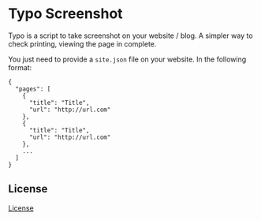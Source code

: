 # Typo Screenshot

Typo is a script to take screenshot on your website / blog. A simpler way to check printing, viewing the page in complete.

You just need to provide a `site.json` file on your website. In the following format:

```
{
  "pages": [
    {
      "title": "Title",
      "url": "http://url.com"
    },
    {
      "title": "Title",
      "url": "http://url.com"
    },
    ...
  ]
}
```

## License

[License](LICENSE.md)
